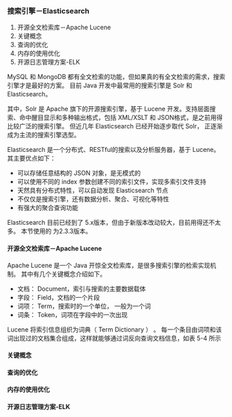 ### 搜索引擎－Elasticsearch
1. 开源全文检索库－Apache Lucene
2. 关键概念
3. 查询的优化
4. 内存的使用优化
5. 开源日志管理方案-ELK

MySQL 和 MongoDB 都有全文检索的功能，但如果真的有全文检索的需求，搜索引擎才是最好的方案。 目前 Java 开发中最常用的搜索引擎是 Solr 和 Elasticsearch。

其中，Solr 是 Apache 旗下的开源搜索引擎，基于 Lucene 开发。支持层面搜索、命中醒目显示和多种输出格式，包括 XML/XSLT 和 JSON格式，是之前用得比较广泛的搜索引擎。 但近几年 Elasticsearch 已经开始逐步取代 Solr， 正逐渐成为主流的搜索引擎选型。 

Elasticsearch 是一个分布式、RESTful的搜索以及分析服务器，基于 Lucene。 其主要优点如下：

- 可以存储任意结构的 JSON 对象，是无模式的
- 可以使用不同的 index 参数创建不同的索引文件，实现多索引文件支持
- 天然具有分布式特性，可以自动发现 Elasticsearch 节点
- 不仅仅是搜索引擎，还有数据分析、聚合、可视化等特性
- 有强大的聚合查询功能

Elasticsearch 目前已经到了 5.x版本，但由于新版本改动较大，目前用得还不太多。 本节使用的 为2.3.3版本。


#### 开源全文检索库－Apache Lucene
Apache Lucene 是一个 Java 开惊全文检索库，是很多搜索引擎的检索实现机制。 其中有几个关键概念介绍如下。
- 文档： Document，索引与搜索的主要数据载体
- 字段： Field，文档的一个片段
- 词项： Term，搜索时的一个单位， 一般为一个词
- 词条： Token，词项在字段中的一次出现

Lucene 将索引信息组织为词典（ Term Dictionary ） 。 每一个条目由词项和该词出现过的文档集合组成，这样就能够通过词反向查询文档信息，如表 5-4 所示



#### 关键概念
#### 查询的优化
#### 内存的使用优化
#### 开源日志管理方案-ELK